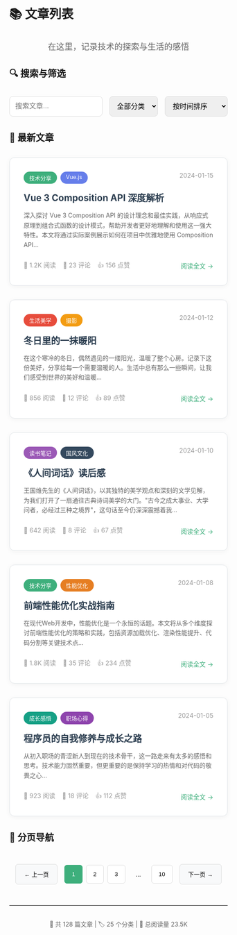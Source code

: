 # 📚 文章列表

<div style="text-align: center; margin: 2rem 0;">
  <p style="font-size: 1.2rem; color: #666;">在这里，记录技术的探索与生活的感悟</p>
</div>

## 🔍 搜索与筛选

<div style="display: flex; gap: 1rem; margin: 2rem 0; flex-wrap: wrap;">
  <input type="text" placeholder="搜索文章..." style="flex: 1; min-width: 200px; padding: 0.8rem; border: 1px solid #ddd; border-radius: 8px; font-size: 1rem;">
  <select style="padding: 0.8rem; border: 1px solid #ddd; border-radius: 8px; font-size: 1rem;">
    <option>全部分类</option>
    <option>技术分享</option>
    <option>生活感悟</option>
    <option>读书笔记</option>
    <option>国风文化</option>
  </select>
  <select style="padding: 0.8rem; border: 1px solid #ddd; border-radius: 8px; font-size: 1rem;">
    <option>按时间排序</option>
    <option>按热度排序</option>
    <option>按评论数排序</option>
  </select>
</div>

## 📝 最新文章

<div style="display: grid; gap: 2rem; margin: 2rem 0;">

<!-- 文章1 -->
<article style="border: 1px solid #e1e5e9; border-radius: 12px; padding: 2rem; background: #fff; box-shadow: 0 2px 12px rgba(0,0,0,0.05); transition: transform 0.3s ease, box-shadow 0.3s ease;">
  <div style="display: flex; justify-content: space-between; align-items: flex-start; margin-bottom: 1rem;">
    <div style="display: flex; gap: 0.5rem; flex-wrap: wrap;">
      <span style="background: #3eaf7c; color: white; padding: 0.3rem 0.8rem; border-radius: 15px; font-size: 0.8rem;">技术分享</span>
      <span style="background: #667eea; color: white; padding: 0.3rem 0.8rem; border-radius: 15px; font-size: 0.8rem;">Vue.js</span>
    </div>
    <span style="color: #999; font-size: 0.9rem;">2024-01-15</span>
  </div>
  <h2 style="margin: 1rem 0; color: #2c3e50;">
    <a href="#" style="text-decoration: none; color: inherit; hover: color: #3eaf7c;">Vue 3 Composition API 深度解析</a>
  </h2>
  <p style="color: #666; line-height: 1.6; margin-bottom: 1.5rem;">
    深入探讨 Vue 3 Composition API 的设计理念和最佳实践，从响应式原理到组合式函数的设计模式，帮助开发者更好地理解和使用这一强大特性。本文将通过实际案例展示如何在项目中优雅地使用 Composition API...
  </p>
  <div style="display: flex; justify-content: space-between; align-items: center; font-size: 0.9rem; color: #999;">
    <div style="display: flex; gap: 1rem;">
      <span>👀 1.2K 阅读</span>
      <span>💬 23 评论</span>
      <span>👍 156 点赞</span>
    </div>
    <a href="#" style="color: #3eaf7c; text-decoration: none;">阅读全文 →</a>
  </div>
</article>

<!-- 文章2 -->
<article style="border: 1px solid #e1e5e9; border-radius: 12px; padding: 2rem; background: #fff; box-shadow: 0 2px 12px rgba(0,0,0,0.05); transition: transform 0.3s ease, box-shadow 0.3s ease;">
  <div style="display: flex; justify-content: space-between; align-items: flex-start; margin-bottom: 1rem;">
    <div style="display: flex; gap: 0.5rem; flex-wrap: wrap;">
      <span style="background: #e74c3c; color: white; padding: 0.3rem 0.8rem; border-radius: 15px; font-size: 0.8rem;">生活美学</span>
      <span style="background: #f39c12; color: white; padding: 0.3rem 0.8rem; border-radius: 15px; font-size: 0.8rem;">摄影</span>
    </div>
    <span style="color: #999; font-size: 0.9rem;">2024-01-12</span>
  </div>
  <h2 style="margin: 1rem 0; color: #2c3e50;">
    <a href="#" style="text-decoration: none; color: inherit;">冬日里的一抹暖阳</a>
  </h2>
  <p style="color: #666; line-height: 1.6; margin-bottom: 1.5rem;">
    在这个寒冷的冬日，偶然遇见的一缕阳光，温暖了整个心房。记录下这份美好，分享给每一个需要温暖的人。生活中总有那么一些瞬间，让我们感受到世界的美好和温暖...
  </p>
  <div style="display: flex; justify-content: space-between; align-items: center; font-size: 0.9rem; color: #999;">
    <div style="display: flex; gap: 1rem;">
      <span>👀 856 阅读</span>
      <span>💬 12 评论</span>
      <span>👍 89 点赞</span>
    </div>
    <a href="#" style="color: #3eaf7c; text-decoration: none;">阅读全文 →</a>
  </div>
</article>

<!-- 文章3 -->
<article style="border: 1px solid #e1e5e9; border-radius: 12px; padding: 2rem; background: #fff; box-shadow: 0 2px 12px rgba(0,0,0,0.05); transition: transform 0.3s ease, box-shadow 0.3s ease;">
  <div style="display: flex; justify-content: space-between; align-items: flex-start; margin-bottom: 1rem;">
    <div style="display: flex; gap: 0.5rem; flex-wrap: wrap;">
      <span style="background: #9b59b6; color: white; padding: 0.3rem 0.8rem; border-radius: 15px; font-size: 0.8rem;">读书笔记</span>
      <span style="background: #34495e; color: white; padding: 0.3rem 0.8rem; border-radius: 15px; font-size: 0.8rem;">国风文化</span>
    </div>
    <span style="color: #999; font-size: 0.9rem;">2024-01-10</span>
  </div>
  <h2 style="margin: 1rem 0; color: #2c3e50;">
    <a href="#" style="text-decoration: none; color: inherit;">《人间词话》读后感</a>
  </h2>
  <p style="color: #666; line-height: 1.6; margin-bottom: 1.5rem;">
    王国维先生的《人间词话》，以其独特的美学观点和深刻的文学见解，为我们打开了一扇通往古典诗词美学的大门。"古今之成大事业、大学问者，必经过三种之境界"，这句话至今仍深深震撼着我...
  </p>
  <div style="display: flex; justify-content: space-between; align-items: center; font-size: 0.9rem; color: #999;">
    <div style="display: flex; gap: 1rem;">
      <span>👀 642 阅读</span>
      <span>💬 8 评论</span>
      <span>👍 67 点赞</span>
    </div>
    <a href="#" style="color: #3eaf7c; text-decoration: none;">阅读全文 →</a>
  </div>
</article>

<!-- 文章4 -->
<article style="border: 1px solid #e1e5e9; border-radius: 12px; padding: 2rem; background: #fff; box-shadow: 0 2px 12px rgba(0,0,0,0.05); transition: transform 0.3s ease, box-shadow 0.3s ease;">
  <div style="display: flex; justify-content: space-between; align-items: flex-start; margin-bottom: 1rem;">
    <div style="display: flex; gap: 0.5rem; flex-wrap: wrap;">
      <span style="background: #3eaf7c; color: white; padding: 0.3rem 0.8rem; border-radius: 15px; font-size: 0.8rem;">技术分享</span>
      <span style="background: #e67e22; color: white; padding: 0.3rem 0.8rem; border-radius: 15px; font-size: 0.8rem;">性能优化</span>
    </div>
    <span style="color: #999; font-size: 0.9rem;">2024-01-08</span>
  </div>
  <h2 style="margin: 1rem 0; color: #2c3e50;">
    <a href="#" style="text-decoration: none; color: inherit;">前端性能优化实战指南</a>
  </h2>
  <p style="color: #666; line-height: 1.6; margin-bottom: 1.5rem;">
    在现代Web开发中，性能优化是一个永恒的话题。本文将从多个维度探讨前端性能优化的策略和实践，包括资源加载优化、渲染性能提升、代码分割等关键技术点...
  </p>
  <div style="display: flex; justify-content: space-between; align-items: center; font-size: 0.9rem; color: #999;">
    <div style="display: flex; gap: 1rem;">
      <span>👀 1.8K 阅读</span>
      <span>💬 35 评论</span>
      <span>👍 234 点赞</span>
    </div>
    <a href="#" style="color: #3eaf7c; text-decoration: none;">阅读全文 →</a>
  </div>
</article>

<!-- 文章5 -->
<article style="border: 1px solid #e1e5e9; border-radius: 12px; padding: 2rem; background: #fff; box-shadow: 0 2px 12px rgba(0,0,0,0.05); transition: transform 0.3s ease, box-shadow 0.3s ease;">
  <div style="display: flex; justify-content: space-between; align-items: flex-start; margin-bottom: 1rem;">
    <div style="display: flex; gap: 0.5rem; flex-wrap: wrap;">
      <span style="background: #16a085; color: white; padding: 0.3rem 0.8rem; border-radius: 15px; font-size: 0.8rem;">成长感悟</span>
      <span style="background: #8e44ad; color: white; padding: 0.3rem 0.8rem; border-radius: 15px; font-size: 0.8rem;">职场心得</span>
    </div>
    <span style="color: #999; font-size: 0.9rem;">2024-01-05</span>
  </div>
  <h2 style="margin: 1rem 0; color: #2c3e50;">
    <a href="#" style="text-decoration: none; color: inherit;">程序员的自我修养与成长之路</a>
  </h2>
  <p style="color: #666; line-height: 1.6; margin-bottom: 1.5rem;">
    从初入职场的青涩新人到现在的技术骨干，这一路走来有太多的感悟和思考。技术能力固然重要，但更重要的是保持学习的热情和对代码的敬畏之心...
  </p>
  <div style="display: flex; justify-content: space-between; align-items: center; font-size: 0.9rem; color: #999;">
    <div style="display: flex; gap: 1rem;">
      <span>👀 923 阅读</span>
      <span>💬 18 评论</span>
      <span>👍 112 点赞</span>
    </div>
    <a href="#" style="color: #3eaf7c; text-decoration: none;">阅读全文 →</a>
  </div>
</article>

</div>

## 📄 分页导航

<div style="display: flex; justify-content: center; align-items: center; gap: 1rem; margin: 3rem 0;">
  <button style="padding: 0.8rem 1.2rem; border: 1px solid #ddd; background: #f8f9fa; border-radius: 6px; cursor: pointer;">← 上一页</button>
  <div style="display: flex; gap: 0.5rem;">
    <button style="padding: 0.8rem 1rem; border: 1px solid #3eaf7c; background: #3eaf7c; color: white; border-radius: 6px; cursor: pointer;">1</button>
    <button style="padding: 0.8rem 1rem; border: 1px solid #ddd; background: white; border-radius: 6px; cursor: pointer;">2</button>
    <button style="padding: 0.8rem 1rem; border: 1px solid #ddd; background: white; border-radius: 6px; cursor: pointer;">3</button>
    <span style="padding: 0.8rem 1rem;">...</span>
    <button style="padding: 0.8rem 1rem; border: 1px solid #ddd; background: white; border-radius: 6px; cursor: pointer;">10</button>
  </div>
  <button style="padding: 0.8rem 1.2rem; border: 1px solid #ddd; background: #f8f9fa; border-radius: 6px; cursor: pointer;">下一页 →</button>
</div>

---

<div style="text-align: center; margin: 2rem 0; color: #666;">
  <p>📝 共 128 篇文章 | 🏷️ 25 个分类 | 👀 总阅读量 23.5K</p>
</div> 